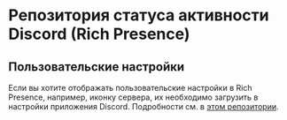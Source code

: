 # Репозитория статуса активности Discord (Rich Presence)

## Пользовательские настройки

Если вы хотите отображать пользовательские настройки в Rich Presence, например, иконку сервера, их необходимо загрузить в настройки приложения Discord. Подробности см. в [этом репозитории](https://github.com/space-wizards/asset-dump/tree/master/discord-app-assets).
